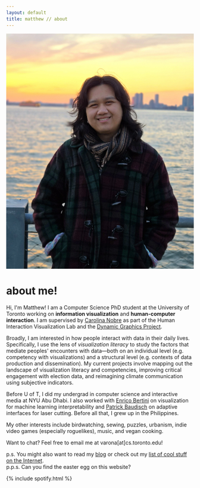 ```yaml
---
layout: default
title: matthew // about
---
```

<img src="assets/media/me.jpg" class="mypic">

# about me!
Hi, I'm Matthew! I am a Computer Science PhD student at the University of Toronto working on **information visualization** and **human-computer interaction**. I am supervised by [Carolina Nobre](https://www.cs.toronto.edu/~cnobre/) as part of the Human Interaction Visualization Lab and the [Dynamic Graphics Project](https://dgp.toronto.edu). 

Broadly, I am interested in how people interact with data in their daily lives. Specifically, I use the lens of *visualization literacy* to study the factors that mediate peoples' encounters with data—both on an individual level (e.g. competency with visualizations) and a structural level (e.g. contexts of data production and dissemination). My current projects involve mapping out the landscape of visualization literacy and competencies, improving critical engagement with election data, and reimagining climate communication using subjective indicators. 

Before U of T, I did my undergrad in computer science and interactive media at NYU Abu Dhabi. I also worked with [Enrico Bertini](https://enrico.bertini.io) on visualization for machine learning interpretability and [Patrick Baudisch](https://hpi.de/baudisch/home.html) on adaptive interfaces for laser cutting. Before all that, I grew up in the Philippines.

My other interests include birdwatching, sewing, puzzles, urbanism, indie video games (especially roguelikes), music, and vegan cooking. 

Want to chat? Feel free to email me at varona[at]cs.toronto.edu! 

<span class="mike">p.s. You might also want to read my [blog](/blog) or check out my [list of cool stuff on the Internet](/cool).</span><br>
<span class="mike">p.p.s. Can you find the easter egg on this website?</span>

{% include spotify.html %}